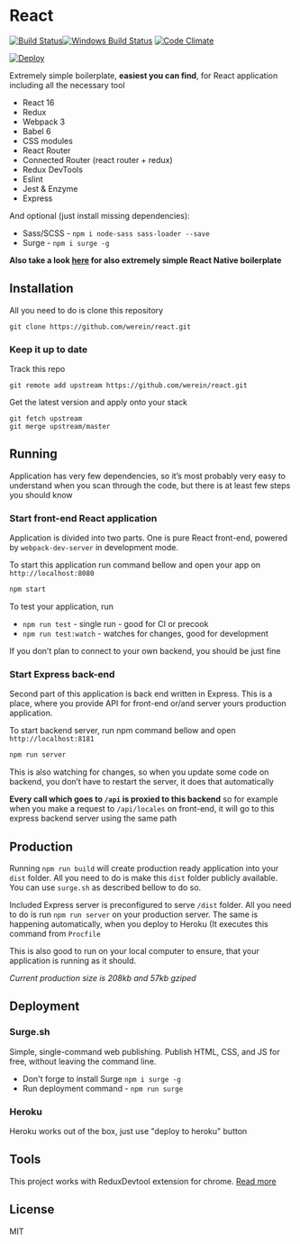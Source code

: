 # React

[![Build Status](https://travis-ci.org/werein/react.svg)](https://travis-ci.org/werein/react)[![Windows Build Status](https://ci.appveyor.com/api/projects/status/github/werein/react?branch=master&svg=true)](https://ci.appveyor.com/project/jirikolarik/react) [![Code Climate](https://codeclimate.com/github/werein/react/badges/gpa.svg)](https://codeclimate.com/github/werein/react)

[![Deploy](https://www.herokucdn.com/deploy/button.svg)](https://heroku.com/deploy)

Extremely simple boilerplate, __easiest you can find__, for React application including all the necessary tool

* React 16
* Redux
* Webpack 3
* Babel 6
* CSS modules
* React Router
* Connected Router (react router + redux)
* Redux DevTools
* Eslint
* Jest & Enzyme
* Express

And optional (just install missing dependencies):

* Sass/SCSS - `npm i node-sass sass-loader --save`
* Surge - `npm i surge -g`

__Also take a look [here](http://github.com/werein/react-native) for also extremely simple React Native boilerplate__

## Installation

All you need to do is clone this repository
```
git clone https://github.com/werein/react.git
```

### Keep it up to date

Track this repo

```
git remote add upstream https://github.com/werein/react.git
```

Get the latest version and apply onto your stack

```
git fetch upstream
git merge upstream/master
```

## Running
Application has very few dependencies, so it’s most probably very easy to understand when you scan through the code, but there is at least few steps you should know

### Start front-end React application
Application is divided into two parts. One is pure React front-end, powered by `webpack-dev-server` in development mode.

To start this application run command bellow and open your app on `http://localhost:8080`

```javascript
npm start
```

To test your application, run

* `npm run test` - single run - good for CI or precook
* `npm run test:watch` - watches for changes, good for development

If you don’t plan to connect to your own backend, you should be just fine

### Start Express  back-end
Second part of this application is back end written in Express. This is a place, where you provide API for front-end or/and server yours production application.

To start backend server, run npm command bellow and open `http://localhost:8181`

```javascript
npm run server
```
This is also watching for changes, so when you update some code on backend, you don’t have to restart the server, it does that automatically

__Every call which goes to `/api` is proxied to this backend__ so for example when you make a request to `/api/locales` on front-end, it will go to this express backend server using the same path

## Production

Running `npm run build` will create production ready application into your `dist` folder. All you need to do is make this `dist` folder publicly available. You can use `surge.sh` as described bellow to do so.

Included Express server is preconfigured to serve `/dist` folder. All you need to do is run `npm run server` on your production server. The same is happening automatically, when you deploy to Heroku (It executes this command from `Procfile`

This is also good to run on your local computer to ensure, that your application is running as it should.

_Current production size is 208kb and 57kb gziped_

## Deployment

### Surge.sh

Simple, single-command web publishing. Publish HTML, CSS, and JS for free, without leaving the command line.

  * Don't forge to install Surge `npm i surge -g`
  * Run deployment command - `npm run surge`


### Heroku

Heroku works out of the box, just use "deploy to heroku" button


## Tools
This project works with ReduxDevtool extension for chrome. [Read more](https://github.com/zalmoxisus/redux-devtools-extension)

## License
MIT
